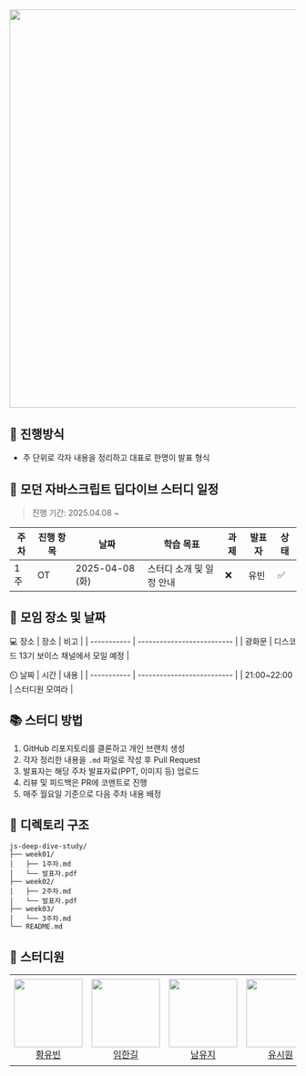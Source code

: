 ## <img src="https://velog.velcdn.com/images/narcoker/post/9c9f1651-931c-49b2-9f57-8a879b432bd4/image.png" width="700" />

## 🎈 진행방식
- 주 단위로 각자 내용을 정리하고 대표로 한명이 발표 형식
  
## 📘 모던 자바스크립트 딥다이브 스터디 일정
> 진행 기간: 2025.04.08 ~

| 주차 |  진행 항목 |  날짜         |  학습 목표                  |  과제 |  발표자 |  상태  |
|-----|-------------|----------------|------------------------------|--------|-----------|--------|
| 1주 | OT          | 2025-04-08 (화) | 스터디 소개 및 일정 안내       | ❌     | 유빈       | ✅ |

## 📌 모임 장소 및 날짜
💻 장소
| 장소        | 비고                       |
| ----------- | -------------------------- |
| 광화문 | 디스코드 13기 보이스 채널에서 모일 예정 |

⏲️ 날짜
| 시간        | 내용                       |
| ----------- | -------------------------- |
| 21:00~22:00 | 스터디원 모여라 |

## 📚 스터디 방법
1. GitHub 리포지토리를 클론하고 개인 브랜치 생성
2. 각자 정리한 내용을 `.md` 파일로 작성 후 Pull Request
3. 발표자는 해당 주차 발표자료(PPT, 이미지 등) 업로드
4. 리뷰 및 피드백은 PR에 코멘트로 진행
5. 매주 월요일 기준으로 다음 주차 내용 배정

## 📂 디렉토리 구조

```
js-deep-dive-study/
├── week01/
│   ├── 1주차.md
│   └── 발표자.pdf
├── week02/
│   ├── 2주차.md
│   └── 발표자.pdf
├── week03/
│   └── 3주차.md
└── README.md
```
## 👥 스터디원
<table>
  <tr height="160px">
    <td align="center">
      <a href="https://github.com/YouVin"><img height="120px" width="120px" src="https://avatars.githubusercontent.com/YouVin"/></a>
      <br />
      <a href="https://github.com/YouVin">황유빈</a>
    </td>
    <td align="center">
      <a href="https://github.com/onewayay"><img height="120px" width="120px" src="https://avatars.githubusercontent.com/onewayay"/></a>
      <br />
      <a href="https://github.com/onewayay">임한길</a>
    </td>
    <td align="center">
      <a href="https://github.com/mumuyuji"><img height="120px" width="120px" src="https://avatars.githubusercontent.com/mumuyuji"/></a>
      <br />
      <a href="https://github.com/mumuyuji">남유지</a>
    </td>
     <td align="center">
      <a href="https://github.com/SiwonYoo"><img height="120px" width="120px" src="https://avatars.githubusercontent.com/SiwonYoo"/></a>
      <br />
      <a href="https://github.com/SiwonYoo">유시원</a>
    </td>
     <td align="center">
      <a href="https://github.com/Jinseob92"><img height="120px" width="120px" src="https://avatars.githubusercontent.com/Jinseob92"/></a>
      <br />
      <a href="https://github.com/Jinseob92">김진섭</a>
    </td>
  </tr>
</table>
